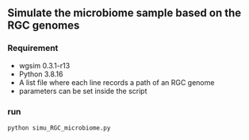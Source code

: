 ## Simulate the microbiome sample based on the RGC genomes

### Requirement
- wgsim 0.3.1-r13
- Python 3.8.16
- A list file where each line records a path of an RGC genome
- parameters can be set inside the script

### run
```
python simu_RGC_microbiome.py
```
